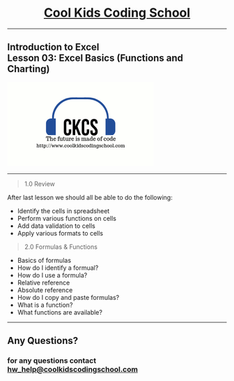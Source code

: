 # <center>**[Cool Kids Coding School](https://www.coolkidscodingschool.com)**</center>
---
## Introduction to Excel<br> Lesson 03: Excel Basics (Functions and Charting)

![alt text][logo]

[logo]: ./images/ckcslogo.png

---

> 1.0 Review

After last lesson we should all be able to do the following:
+ Identify the cells in spreadsheet
+ Perform various functions on cells
+ Add data validation to cells
+ Apply various formats to cells

> 2.0 Formulas & Functions
+ Basics of formulas
+ How do I identify a formual?
+ How do I use a formula?
+ Relative reference
+ Absolute reference
+ How do I copy and paste formulas?
+ What is a function?
+ What functions are available?

---

## **Any Questions?**

### **for any questions contact hw_help@coolkidscodingschool.com**
